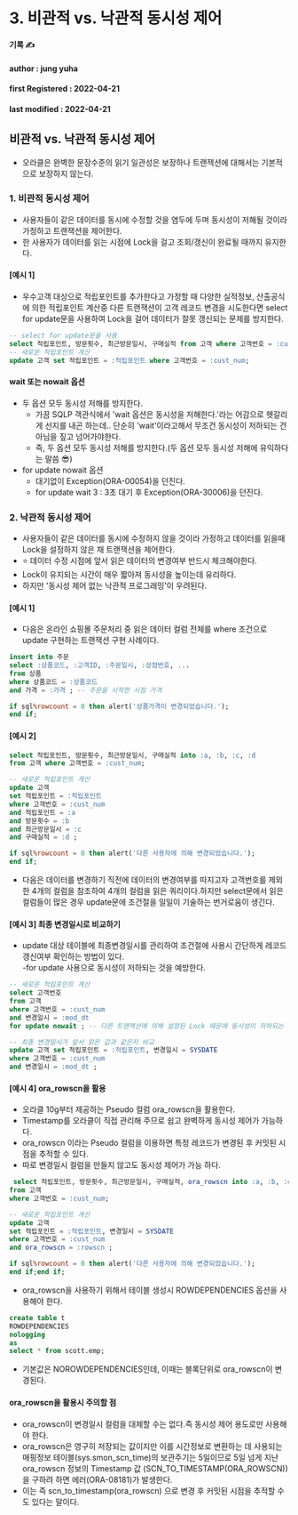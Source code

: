 # 3. 비관적 vs. 낙관적 동시성 제어

**기록 ✍️**

#### author : jung yuha

#### **first Registered : 2022-04-21**

#### last modified : **2022-04-21**

## 비관적 vs. 낙관적 동시성 제어 <a href="#vs" id="vs"></a>

* 오라클은 완벽한 문장수준의 읽기 일관성은 보장하나 트랜잭션에 대해서는 기본적으로 보장하지 않는다.

### 1. 비관적 동시성 제어 <a href="#1" id="1"></a>

* 사용자들이 같은 데이터를 동시에 수정할 것을 염두에 두며 동시성이 저해될 것이라 가정하고 트랜잭션을 제어한다.
* 한 사용자가 데이터를 읽는 시점에 Lock을 걸고 조회/갱신이 완료될 때까지 유지한다.

#### \[예시 1] <a href="#1" id="1"></a>

* 우수고객 대상으로 적립포인트를 추가한다고 가정할 때 다양한 실적정보, 산출공식에 의한 적립포인트 계산중 다른 트랜잭션이 고객 레코드 변경을 시도한다면 select for update문을 사용하여 Lock을 걸어 데이터가 잘못 갱신되는 문제를 방지한다.

```sql
-- select for update문을 사용
select 적립포인트, 방문횟수, 최근방문일시, 구매실적 from 고객 where 고객번호 = :cust_num for update nowait ;
-- 새로운 적립포인트 계산
update 고객 set 적립포인트 = :적립포인트 where 고객번호 = :cust_num;
```

#### wait 또는 nowait 옵션 <a href="#wait-nowait" id="wait-nowait"></a>

* 두 옵션 모두 동시성 저해를 방지한다.
  * 가끔 SQLP 객관식에서 'wait 옵션은 동시성을 저해한다.'라는 어감으로 헷갈리게 선지를 내곤 하는데.. 단순히 'wait'이라고해서 무조건 동시성이 저하되는 건 아님을 짚고 넘어가야한다.
  * 즉, 두 옵션 모두 동시성 저해를 방지한다.(두 옵션 모두 동시성 저해에 유익하다는 말씀 😎)
* for update nowait 옵션
  * 대기없이 Exception(ORA-00054)을 던진다.
  * for update wait 3 : 3초 대기 후 Exception(ORA-30006)을 던진다.

### 2. 낙관적 동시성 제어 <a href="#2" id="2"></a>

* 사용자들이 같은 데이터를 동시에 수정하지 않을 것이라 가정하고 데이터를 읽을때 Lock을 설정하지 않은 채 트랜잭션을 제어한다.
* ⭐️ 데이터 수정 시점에 앞서 읽은 데이터의 변경여부 반드시 체크해야한다.
* Lock이 유지되는 시간이 매우 짧아져 동시성을 높이는데 유리하다.
* 하지만 '동시성 제어 없는 낙관적 프로그래밍'이 우려된다.

#### \[예시 1] <a href="#1-1" id="1-1"></a>

* 다음은 온라인 쇼핑몰 주문처리 중 읽은 데이터 컬럼 전체를 where 조건으로 update 구현하는 트랜잭션 구현 사례이다.

```sql
insert into 주문
select :상품코드, :고객ID, :주문일시, :상점번호, ...
from 상품
where 상품코드 = :상품코드
and 가격 = :가격 ; -- 주문을 시작한 시점 가격

if sql%rowcount = 0 then alert('상품가격이 변경되었습니다.');
end if;
```

#### \[예시 2] <a href="#2" id="2"></a>

```sql
select 적립포인트, 방문횟수, 최근방문일시, 구매실적 into :a, :b, :c, :d
from 고객 where 고객번호 = :cust_num;

-- 새로운 적립포인트 계산
update 고객
set 적립포인트 = :적립포인트
where 고객번호 = :cust_num
and 적립포인트 = :a
and 방문횟수 = :b
and 최근방문일시 = :c
and 구매실적 = :d ;

if sql%rowcount = 0 then alert('다른 사용자에 의해 변경되었습니다.');
end if;
```

* 다음은 데이터를 변경하기 직전에 데이터의 변경여부를 따지고자 고객번호를 제외한 4개의 컬럼을 참조하여 4개의 컬럼을 읽은 쿼리이다.하지만 select문에서 읽은 컬럼들이 많은 경우 update문에 조건절을 일일이 기술하는 번거로움이 생긴다.

#### \[예시 3] 최종 변경일시로 비교하기 <a href="#3" id="3"></a>

* update 대상 테이블에 최종변경일시를 관리하여 조건절에 사용시 간단하게 레코드 갱신여부 확인하는 방법이 있다.\
  \-for update 사용으로 동시성이 저하되는 것을 예방한다.

```sql
-- 새로운 적립포인트 계산
select 고객번호
from 고객
where 고객번호 = :cust_num
and 변경일시 = :mod_dt
for update nowait ; -- 다른 트랜젝션에 의해 설정된 Lock 때문에 동시성이 저하되는 것을 예방한다.

-- 최종 변경일시가 앞서 읽은 값과 같은지 비교
update 고객 set 적립포인트 = :적립포인트, 변경일시 = SYSDATE
where 고객번호 = :cust_num
and 변경일시 = :mod_dt ; 
```

#### \[예시 4] ora\_rowscn을 활용 <a href="#4-ora_rowscn" id="4-ora_rowscn"></a>

* 오라클 10g부터 제공하는 Pseudo 컬럼 ora\_rowscn을 활용한다.
* Timestamp를 오라클이 직접 관리해 주므로 쉽고 완벽하게 동시성 제어가 가능하다.
* ora\_rowscn 이라는 Pseudo 컬럼을 이용하면 특정 레코드가 변경된 후 커밋된 시점을 추적할 수 있다.
* 따로 변경일시 컬럼을 만들지 않고도 동시성 제어가 가능 하다.

```sql
 select 적립포인트, 방문횟수, 최근방문일시, 구매실적, ora_rowscn into :a, :b, :c, :d, :rowscn
from 고객
where 고객번호 = :cust_num;

-- 새로운 적립포인트 계산
update 고객
set 적립포인트 = :적립포인트, 변경일시 = SYSDATE
where 고객번호 = :cust_num
and ora_rowscn = :rowscn ;

if sql%rowcount = 0 then alert('다른 사용자에 의해 변경되었습니다.');
end if;end if;
```

* ora\_rowscn을 사용하기 위해서 테이블 생성시 ROWDEPENDENCIES 옵션을 사용해야 한다.

```sql
create table t
ROWDEPENDENCIES
nologging
as
select * from scott.emp;
```

* 기본값은 NOROWDEPENDENCIES인데, 이때는 블록단위로 ora\_rowscn이 변경된다.

#### ora\_rowscn을 활용시 주의할 점 <a href="#ora_rowscn" id="ora_rowscn"></a>

* ora\_rowscn이 변경일시 컬럼을 대체할 수는 없다.즉 동시성 제어 용도로만 사용해야 한다.
* ora\_rowscn은 영구히 저장되는 값이지만 이를 시간정보로 변환하는 데 사용되는 매핑정보 테이블(sys.smon\_scn\_time)의 보관주기는 5일이므로 5일 넘게 지난 ora\_rowscn 정보의 Timestamp 값 (SCN\_TO\_TIMESTAMP(ORA\_ROWSCN))을 구하려 하면 에러(ORA-08181)가 발생한다.
* 이는 즉 scn\_to\_timestamp(ora\_rowscn) 으로 변경 후 커밋된 시점을 추적할 수도 있다는 말이다.
